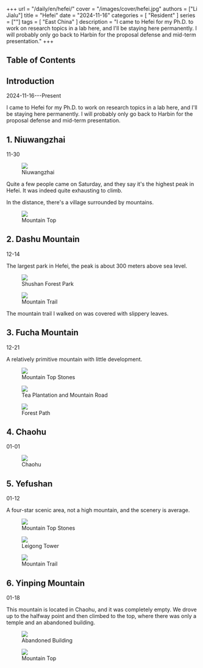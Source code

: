 +++
url = "/daily/en/hefei/"
cover = "/images/cover/hefei.jpg"
authors = ["Li Jialu"]
title = "Hefei"
date = "2024-11-16"
categories = [
    "Resident"
]
series = [""]
tags = [
    "East China"
]
description = "I came to Hefei for my Ph.D. to work on research topics in a lab here, and I'll be staying here permanently. I will probably only go back to Harbin for the proposal defense and mid-term presentation."
+++
<!DOCTYPE html>
<html lang="en">
<head>
    <meta charset="UTF-8">
    <meta name="viewport" content="width=device-width, initial-scale=1.0">
    <link rel="stylesheet" href="/assets/css/styles.css">
    <script src="/assets/js/toc.js"></script>    
</head>
<body>
    <article>
        <nav>
            <h2>Table of Contents</h2>
            <ul id="toc">
                <!-- Table of contents will be generated here -->
            </ul>
        </nav>
        <section>
            <h2>Introduction</h2>
            <p>2024-11-16---Present</p>
            <p>I came to Hefei for my Ph.D. to work on research topics in a lab here, and I'll be staying here permanently. I will probably only go back to Harbin for the proposal defense and mid-term presentation.</p>
        </section>
        <section>
            <h2>1. Niuwangzhai</h2>
            <p>11-30 <i class="fas fa-sun"></i></p>
            <div class="container">
                <div class="image">
                    <figure>
                        <a data-fancybox="gallery" href="https://cdn.heirenlop.com/daily-record/hefei1.jpg">
    <img src="https://cdn.heirenlop.com/daily-record/hefei1.jpg" loading="lazy">
</a>
                        <figcaption>Niuwangzhai</figcaption>
                    </figure>
                </div>
                <div class="text">
                    <p>Quite a few people came on Saturday, and they say it's the highest peak in Hefei. It was indeed quite exhausting to climb.</p>
                </div>
            </div>
            <p>In the distance, there's a village surrounded by mountains.</p>
            <div class="container">
                <div class="image">
                    <figure>
                        <a data-fancybox="gallery" href="https://cdn.heirenlop.com/daily-record/hefei2.jpg">
    <img src="https://cdn.heirenlop.com/daily-record/hefei2.jpg" loading="lazy">
</a>
                        <figcaption>Mountain Top</figcaption>
                    </figure>
                </div>
            </div>
        </section>
        <section>
            <h2>2. Dashu Mountain</h2>
            <p>12-14 <i class="fas fa-sun"></i></p>
            <p>The largest park in Hefei, the peak is about 300 meters above sea level.</p>
            <div class="container">
                <div class="image">
                    <figure>
                        <a data-fancybox="gallery" href="https://cdn.heirenlop.com/daily-record/hefei3.jpg">
    <img src="https://cdn.heirenlop.com/daily-record/hefei3.jpg" loading="lazy">
</a>
                        <figcaption>Shushan Forest Park</figcaption>
                    </figure>
                </div>
            </div>
            <div class="container">
                <div class="image">
                    <figure>
                        <a data-fancybox="gallery" href="https://cdn.heirenlop.com/daily-record/hefei4.jpg">
    <img src="https://cdn.heirenlop.com/daily-record/hefei4.jpg" loading="lazy">
</a>
                        <figcaption>Mountain Trail</figcaption>
                    </figure>
                </div>
                <div class="text">
                    <p>The mountain trail I walked on was covered with slippery leaves.</p>
                </div>
            </div>
        </section>
        <section>
            <h2>3. Fucha Mountain</h2>
            <p>12-21 <i class="fas fa-cloud"></i></p>
            <p>A relatively primitive mountain with little development.</p>
            <div class="container">
                <div class="image">
                    <figure>
                        <a data-fancybox="gallery" href="https://cdn.heirenlop.com/daily-record/hefei5.jpg">
    <img src="https://cdn.heirenlop.com/daily-record/hefei5.jpg" loading="lazy">
</a>
                        <figcaption>Mountain Top Stones</figcaption>
                    </figure>
                </div>
            </div>
            <div class="container">
                <div class="image">
                    <figure>
                        <a data-fancybox="gallery" href="https://cdn.heirenlop.com/daily-record/hefei6.jpg">
    <img src="https://cdn.heirenlop.com/daily-record/hefei6.jpg" loading="lazy">
</a>
                        <figcaption>Tea Plantation and Mountain Road</figcaption>
                    </figure>
                </div>
            </div>
            <div class="container">
                <div class="image">
                    <figure>
                        <a data-fancybox="gallery" href="https://cdn.heirenlop.com/daily-record/hefei7.jpg">
    <img src="https://cdn.heirenlop.com/daily-record/hefei7.jpg" loading="lazy">
</a>
                        <figcaption>Forest Path</figcaption>
                    </figure>
                </div>
            </div>
        </section>
        <section>
            <h2>4. Chaohu</h2>
            <p>01-01 <i class="fas fa-cloud"></i></p>
            <div class="container">
                <div class="image">
                    <figure>
                        <a data-fancybox="gallery" href="https://cdn.heirenlop.com/daily-record/hefei8.jpg">
    <img src="https://cdn.heirenlop.com/daily-record/hefei8.jpg" loading="lazy">
</a>
                        <figcaption>Chaohu</figcaption>
                    </figure>
                </div>
            </div>
        </section>
        <section>
            <h2>5. Yefushan</h2>
            <p>01-12 <i class="fas fa-cloud"></i></p>
            <p>A four-star scenic area, not a high mountain, and the scenery is average.</p>
            <div class="container">
                <div class="image">
                    <figure>
                        <a data-fancybox="gallery" href="https://cdn.heirenlop.com/daily-record/hefei10.jpg">
    <img src="https://cdn.heirenlop.com/daily-record/hefei10.jpg" loading="lazy">
</a>
                        <figcaption>Mountain Top Stones</figcaption>
                    </figure>
                </div>
            </div>
            <div class="container">
                <div class="image">
                    <figure>
                        <a data-fancybox="gallery" href="https://cdn.heirenlop.com/daily-record/hefei9.jpg">
    <img src="https://cdn.heirenlop.com/daily-record/hefei9.jpg" loading="lazy">
</a>
                        <figcaption>Leigong Tower</figcaption>
                    </figure>
                </div>
                <div class="image">
                    <figure>
                        <a data-fancybox="gallery" href="https://cdn.heirenlop.com/daily-record/hefei11.jpg">
    <img src="https://cdn.heirenlop.com/daily-record/hefei11.jpg" loading="lazy">
</a>
                        <figcaption>Mountain Trail</figcaption>
                    </figure>
                </div>
        </section>
        <section>
            <h2>6. Yinping Mountain</h2>
            <p>01-18 <i class="fas fa-sun"></i></p>
            <p>This mountain is located in Chaohu, and it was completely empty. We drove up to the halfway point and then climbed to the top, where there was only a temple and an abandoned building.</p>
            <div class="container">
                <div class="image">
                    <figure>
                        <a data-fancybox="gallery" href="https://cdn.heirenlop.com/daily-record/hefei12.jpg">
    <img src="https://cdn.heirenlop.com/daily-record/hefei12.jpg" loading="lazy">
</a>
                        <figcaption>Abandoned Building</figcaption>
                    </figure>
                </div>
            </div>
            <div class="container">
                <div class="image">
                    <figure>
                        <a data-fancybox="gallery" href="https://cdn.heirenlop.com/daily-record/hefei13.jpg">
    <img src="https://cdn.heirenlop.com/daily-record/hefei13.jpg" loading="lazy">
</a>
                        <figcaption>Mountain Top</figcaption>
                    </figure>
                </div>
        </section>
    </article>
</body>
</html>
